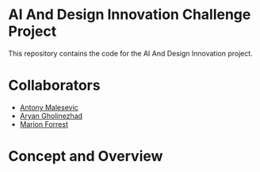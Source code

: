 # AI And Design Innovation Challenge Project

This repository contains the code for the AI And Design Innovation project.

# Collaborators

- [Antony Malesevic](https://github.com/antonymalesevic)
- [Aryan Gholinezhad](https://github.com/AryanG2003)
- [Marion Forrest](https://github.com/TheAdaptoid)

# Concept and Overview